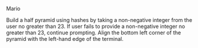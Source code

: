 Mario

Build a half pyramid using hashes by taking a non-negative integer from the user no greater than 23. If user fails to 
provide a non-negative integer no greater than 23, continue prompting. Align the bottom left corner of the pyramid with
the left-hand edge of the terminal.
